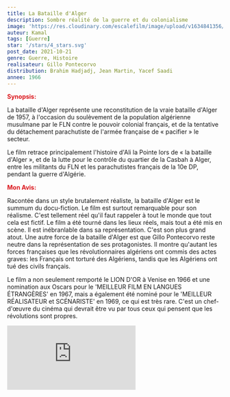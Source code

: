 ```yaml
---
title: La Bataille d'Alger
description: Sombre réalité de la guerre et du colonialisme
image: 'https://res.cloudinary.com/escalefilm/image/upload/v1634841356/la-bataille-dalger-716x380_ridyq6.jpg'
auteur: Kamal
tags: [Guerre]
star: '/stars/4_stars.svg'
post_date: 2021-10-21
genre: Guerre, Histoire
realisateur: Gillo Pontecorvo
distribution: Brahim Hadjadj, Jean Martin, Yacef Saadi
annee: 1966
---
```


<span style="color:#db161c">**Synopsis:**</span>

La bataille d'Alger représente une reconstitution de la vraie bataille d'Alger de 1957, à l'occasion du soulèvement de la population algérienne musulmane par le FLN contre le pouvoir colonial français, et de la tentative du détachement parachutiste de l'armée française de « pacifier » le secteur.

Le film retrace principalement l'histoire d'Ali la Pointe lors de « la bataille d'Alger », et de la lutte pour le contrôle du quartier de la Casbah à Alger, entre les militants du FLN et les parachutistes français de la 10e DP, pendant la guerre d'Algérie.

<span style="color:#db161c">**Mon Avis:**</span>

Racontée dans un style brutalement réaliste, la bataille d'Alger est le summum du docu-fiction. Le film est surtout remarquable pour son réalisme. C'est tellement réel qu'il faut rappeler à tout le monde que tout cela est fictif. Le film a été tourné dans les lieux réels, mais tout a été mis en scène. Il est inébranlable dans sa représentation. C'est son plus grand atout. Une autre force de la bataille d'Alger est que Gillo Pontecorvo reste neutre dans la représentation de ses protagonistes. Il montre qu'autant les forces françaises que les révolutionnaires algériens ont commis des actes graves: les Français ont torturé des Algériens, tandis que les Algériens ont tué des civils français.

Le film a non seulement remporté le LION D'OR à Venise en 1966 et une nomination aux Oscars pour le 'MEILLEUR FILM EN LANGUES ÉTRANGÈRES' en 1967, mais a également été nominé pour le 'MEILLEUR RÉALISATEUR et SCÉNARISTE' en 1969, ce qui est très rare. C'est un chef-d'œuvre du cinéma qui devrait être vu par tous ceux qui pensent que les révolutions sont propres.

<div>
    <iframe src="https://www.youtube.com/embed/Z49V1ROYzWI" title="YouTube video player" frameborder="0" allow="accelerometer; autoplay; clipboard-write; encrypted-media; gyroscope; picture-in-picture" allowfullscreen></iframe>
</div>